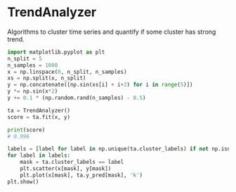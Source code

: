 # TrendAnalyzer
Algorithms to cluster time series and quantify if some cluster has strong trend.


```py
import matplotlib.pyplot as plt
n_split = 5
n_samples = 1000
x = np.linspace(0, n_split, n_samples)
xs = np.split(x, n_split)
y = np.concatenate([np.sin(xs[i] + i+2) for i in range(5)])
y *= np.sin(x*2)
y += 0.1 * (np.random.rand(n_samples) - 0.5)

ta = TrendAnalyzer()
score = ta.fit(x, y)

print(score)
# 0.996

labels = [label for label in np.unique(ta.cluster_labels) if not np.isnan(label)]
for label in labels:
    mask = ta.cluster_labels == label
    plt.scatter(x[mask], y[mask])
    plt.plot(x[mask], ta.y_pred[mask], 'k')
plt.show()
```

